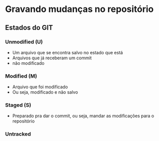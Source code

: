 # Gravando mudanças no repositório

## Estados do GIT
### Unmodified (U)
- Um arquivo que se encontra salvo no estado que está
- Arquivos que já receberam um commit
- não modificado

### Modified (M)
- Arquivo que foi modificado
- Ou seja, modificado e não salvo

### Staged (S)
- Preparado pra dar o commit, ou seja, mandar as modificações para o repositório

### Untracked